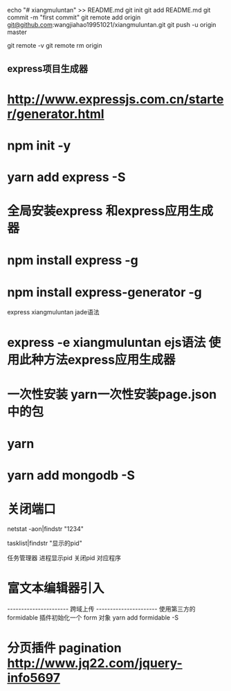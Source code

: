 echo "# xiangmuluntan" >> README.md
git init
git add README.md
git commit -m "first commit"
git remote add origin git@github.com:wangjiahao19951021/xiangmuluntan.git
git push -u origin master

git remote -v
git remote rm origin




## express项目生成器

# http://www.expressjs.com.cn/starter/generator.html

# npm init -y

# yarn add express -S



# 全局安装express 和express应用生成器
 # npm install express -g
 # npm install express-generator -g

express xiangmuluntan   jade语法

# express -e xiangmuluntan  ejs语法 使用此种方法express应用生成器

# 一次性安装 yarn一次性安装page.json中的包   
# yarn 

# yarn add mongodb -S




# 关闭端口
netstat -aon|findstr "1234"

tasklist|findstr "显示的pid"

任务管理器  进程显示pid 关闭pid 对应程序


# 富文本编辑器引入
---------------------- 跨域上传 ----------------------
使用第三方的 formidable 插件初始化一个 form 对象
yarn add formidable -S


# 分页插件 pagination      http://www.jq22.com/jquery-info5697


